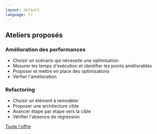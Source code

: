 ```yaml
---
layout: default
language: fr
---
```


## Ateliers proposés

### Amélioration des performances

* Choisir un scénario qui nécessite une optimisation
* Mesurer les temps d'exécution et identifier les points améliorables
* Proposer et mettre en place des optimisations
* Vérfier l'amélioration

### Refactoring

* Choisir un élément à remodeler
* Proposer une architecture cible
* Avancer étape par étape vers la cible
* Vérifier l'absence de régression


[Toute l'offre](offres.html)
